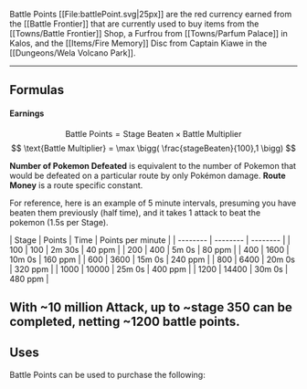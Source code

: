 Battle Points [[File:battlePoint.svg|25px]] are the red currency earned from the [[Battle Frontier]] that are currently used to buy items from the [[Towns/Battle Frontier]] Shop, a Furfrou from [[Towns/Parfum Palace]] in Kalos, and the [[Items/Fire Memory]] Disc from Captain Kiawe in the [[Dungeons/Wela Volcano Park]].

---

## Formulas
#### Earnings
$$ \text{Battle Points} =\text{Stage Beaten} \times \text{Battle Multiplier} $$
$$ \text{Battle Multiplier} = \max \bigg( \frac{stageBeaten}{100},1 \bigg) $$

**Number of Pokemon Defeated** is equivalent to the number of Pokemon that would be defeated on a particular route by only Pokémon damage.
**Route Money** is a route specific constant.

For reference, here is an example of 5 minute intervals, presuming you have beaten them previously (half time), and it takes 1 attack to beat the pokemon (1.5s per Stage).

| Stage | Points | Time | Points per minute |
| -------- | -------- | -------- |
| 100     | 100     | 2m 30s     | 40 ppm |
| 200     | 400     | 5m 0s    | 80 ppm |
| 400     | 1600     | 10m 0s    | 160 ppm |
| 600     | 3600     | 15m 0s    | 240 ppm |
| 800     | 6400     | 20m 0s    | 320 ppm |
| 1000     | 10000     | 25m 0s    | 400 ppm |
| 1200     | 14400     | 30m 0s    | 480 ppm |

With ~10 million Attack, up to ~stage 350 can be completed, netting ~1200 battle points.
---

## Uses
Battle Points can be used to purchase the following:
